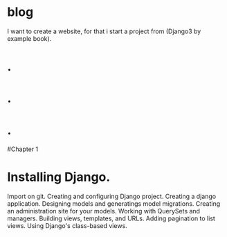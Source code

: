 # blog
I want to create a website, for that i start  a project  from (Django3 by example book).
# .
# .
# .
#Chapter 1 

#  Installing Django.
  Import on git.
  Creating and configuring Django project.
  Creating a django application.
  Designing  models and generatings model migrations.
  Creating an administration site for your models.
  Working with QuerySets and managers.
  Building views, templates, and URLs.
  Adding pagination to list views.
  Using Django's class-based views.
